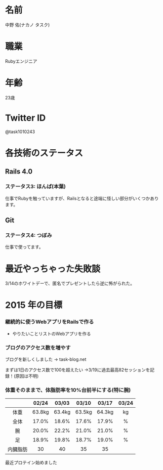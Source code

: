 # 名前
中野 佑(ナカノ タスク)

# 職業
Rubyエンジニア

# 年齢
23歳

# Twitter ID
@task1010243

# 各技術のステータス
## Rails 4.0
### ステータス3: ほんば(本葉)
仕事でRubyを触っていますが、Railsとなると途端に怪しい部分がいくつかあります。

## Git
### ステータス4: つぼみ
仕事で使ってます。

# 最近やっちゃった失敗談
3/14のホワイトデーで、匿名でプレゼントしたら逆に怖がられた。

# 2015 年の目標
### 継続的に使うWebアプリをRailsで作る
* やりたいことリストのWebアプリを作る

### ブログのアクセス数を増やす
ブログを新しくしました → task-blog.net

まずは1日のアクセス数で100を超えたい
→3/19に過去最高82セッションを記録！(原因は不明)

### 体重そのままで、体脂肪率を10%台前半にする(特に腕)
|          |02/24 |03/03 |03/10 |03/17 |03/24 |
|:--------:|:----:|:----:|:----:|:----:|:----:|
| 体重     |63.8kg|63.4kg|63.5kg|64.3kg|    kg|
| 全体     |17.0% |18.6% |17.6% |17.9% |    % |
| 腕       |20.0% |22.2% |21.0% |21.0% |    % |
| 足       |18.9% |19.8% |18.7% |19.0% |    % |
| 内臓脂肪 |  30  |  40  |  35  |  35  |      |

最近プロテイン始めました
